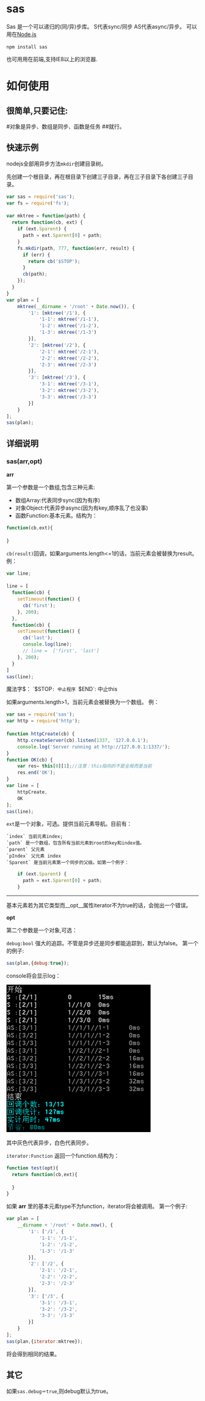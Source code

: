 # sas
Sas 是一个可以递归的(同/异)步库。
S代表sync/同步 AS代表async/异步。
可以用在[Node.js](http://nodejs.org) 

`npm install sas`

也可用用在前端,支持IE8以上的浏览器.
# 如何使用
## 很简单,只要记住:
#对象是异步、数组是同步、函数是任务
##就行。

## 快速示例
nodejs全部用异步方法`mkdir`创建目录树。

先创建一个根目录，再在根目录下创建三子目录，再在三子目录下各创建三子目录。
```javascript
var sas = require('sas');
var fs = require('fs');

var mktree = function(path) {
  return function(cb, ext) {
    if (ext.Sparent) {
      path = ext.Sparent[0] + path;
    }
    fs.mkdir(path, 777, function(err, result) {
      if (err) {
        return cb('$STOP');
      }
      cb(path);
    });
  }
}
var plan = [
	mktree(__dirname + '/root' + Date.now()), {
		'1': [mktree('/1'), {
			'1-1': mktree('/1-1'),
			'1-2': mktree('/1-2'),
			'1-3': mktree('/1-3')
		}],
		'2': [mktree('/2'), {
			'2-1': mktree('/2-1'),
			'2-2': mktree('/2-2'),
			'2-3': mktree('/2-3')
		}],
		'3': [mktree('/3'), {
			'3-1': mktree('/3-1'),
			'3-2': mktree('/3-2'),
			'3-3': mktree('/3-3')
		}]
	}
];
sas(plan);
```
## 详细说明

### sas(arr,opt)
__arr__

第一个参数是一个数组,包含三种元素:
- 数组Array:代表同步sync(因为有序)
- 对象Object:代表异步async(因为有key,顺序乱了也没事)
- 函数Function:基本元素。结构为：
```javascript
function(cb,ext){

}
```
`cb(result)`回调，如果arguments.length<=1的话，当前元素会被替换为result。例：
```javascript
var line;

line = [
  function(cb) {
    setTimeout(function() {
      cb('first');
    }, 200);
  },
  function(cb) {
    setTimeout(function() {
      cb('last');
      console.log(line);
      // line =  ['first', 'last']
    }, 200);
  }
]
sas(line);
```
魔法字$：
`$STOP`: 中止程序
`$END`: 中止this

如果arguments.length>1，当前元素会被替换为一个数组。
例：
```javascript
var sas = require('sas');
var http = require('http');

function httpCreate(cb) {
	http.createServer(cb).listen(1337, '127.0.0.1');
	console.log('Server running at http://127.0.0.1:1337/');
}
function OK(cb) {
	var res= this[0][1];//注意：this指向的不是全局而是当前
	res.end('OK');
}
var line = [
	httpCreate,
	OK
];
sas(line);
```
`ext`是一个对象，可选。提供当前元素导航。目前有：

	`index` 当前元素index;
	`path` 是一个数组，包含所有当前元素到root的key和index值。
	`parent` 父元素
	`pIndex` 父元素 index
	`Sparent` 是当前元素第一个同步的父级。如第一个例子：
```javascript
    if (ext.Sparent) {
      path = ext.Sparent[0] + path;
    }
```

---------------------------------------

基本元素若为其它类型而__opt__属性iterator不为true的话，会抛出一个错误。

__opt__

第二个参数是一个对象,可选：

`debug:bool` 强大的追踪。不管是异步还是同步都能追踪到，默认为false。
第一个的例子:
```javascript
sas(plan,{debug:true});
```
console将会显示log：

![image](https://github.com/hezedu/SomethingBoring/blob/master/sas/saslog.png?raw=true)

其中灰色代表异步，白色代表同步。

`iterator:Function` 返回一个function.结构为：
```javascript
function test(opt){
  return function(cb,ext){
  
  }
}
```
如果 __arr__ 里的基本元素type不为function，iterator将会被调用。
第一个例子:
```javascript
var plan = [
	__dirname + '/root' + Date.now(), {
		'1': ['/1', {
			'1-1': '/1-1',
			'1-2': '/1-2',
			'1-3': '/1-3'
		}],
		'2': ['/2', {
			'2-1': '/2-1',
			'2-2': '/2-2',
			'2-3': '/2-3'
		}],
		'3': ['/3', {
			'3-1': '/3-1',
			'3-2': '/3-2',
			'3-3': '/3-3'
		}]
	}
];
sas(plan,{iterator:mktree});
```
将会得到相同的结果。
## 其它
如果`sas.debug＝true`,则debug默认为true。
